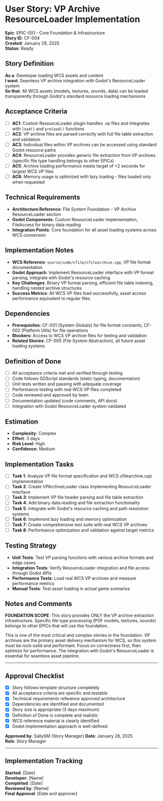 # User Story: VP Archive ResourceLoader Implementation

**Epic**: EPIC-001 - Core Foundation & Infrastructure  
**Story ID**: CF-004  
**Created**: January 28, 2025  
**Status**: Ready

## Story Definition
**As a**: Developer loading WCS assets and content  
**I want**: Seamless VP archive integration with Godot's ResourceLoader system  
**So that**: All WCS assets (models, textures, sounds, data) can be loaded transparently through Godot's standard resource loading mechanisms

## Acceptance Criteria
- [ ] **AC1**: Custom ResourceLoader plugin handles .vp files and integrates with `load()` and `preload()` functions
- [ ] **AC2**: VP archive files are parsed correctly with full file table extraction and validation
- [ ] **AC3**: Individual files within VP archives can be accessed using standard Godot resource paths
- [ ] **AC4**: ResourceLoader provides generic file extraction from VP archives (specific file type handling belongs to other EPICs)
- [ ] **AC5**: Archive loading performance meets target of <2 seconds for largest WCS VP files
- [ ] **AC6**: Memory usage is optimized with lazy loading - files loaded only when requested

## Technical Requirements
- **Architecture Reference**: File System Foundation - VP Archive ResourceLoader section
- **Godot Components**: Custom ResourceLoader implementation, FileAccess for binary data reading
- **Integration Points**: Core foundation for all asset loading systems across WCS conversion

## Implementation Notes
- **WCS Reference**: `source/code/cfile/cfilearchive.cpp`, VP file format documentation
- **Godot Approach**: Implement ResourceLoader interface with VP format parsing, integrate with Godot's resource caching
- **Key Challenges**: Binary VP format parsing, efficient file table indexing, handling nested archive structures
- **Success Metrics**: All WCS VP files load successfully, asset access performance equivalent to regular files

## Dependencies
- **Prerequisites**: CF-001 (System Globals) for file format constants, CF-002 (Platform Utils) for file operations
- **Blockers**: Access to WCS VP archive files for testing and validation
- **Related Stories**: CF-005 (File System Abstraction), all future asset loading systems

## Definition of Done
- [ ] All acceptance criteria met and verified through testing
- [ ] Code follows GDScript standards (static typing, documentation)
- [ ] Unit tests written and passing with adequate coverage
- [ ] Performance testing with real WCS VP files completed
- [ ] Code reviewed and approved by team
- [ ] Documentation updated (code comments, API docs)
- [ ] Integration with Godot ResourceLoader system validated

## Estimation
- **Complexity**: Complex
- **Effort**: 3 days
- **Risk Level**: High
- **Confidence**: Medium

## Implementation Tasks
- [ ] **Task 1**: Analyze VP file format specification and WCS cfilearchive.cpp implementation
- [ ] **Task 2**: Create VPArchiveLoader class implementing ResourceLoader interface
- [ ] **Task 3**: Implement VP file header parsing and file table extraction
- [ ] **Task 4**: Add binary data reading and file extraction functionality
- [ ] **Task 5**: Integrate with Godot's resource caching and path resolution systems
- [ ] **Task 6**: Implement lazy loading and memory optimization
- [ ] **Task 7**: Create comprehensive test suite with real WCS VP archives
- [ ] **Task 8**: Performance optimization and validation against target metrics

## Testing Strategy
- **Unit Tests**: Test VP parsing functions with various archive formats and edge cases
- **Integration Tests**: Verify ResourceLoader integration and file access through Godot APIs
- **Performance Tests**: Load real WCS VP archives and measure performance metrics
- **Manual Tests**: Test asset loading in actual game scenarios

## Notes and Comments
**FOUNDATION SCOPE**: This story provides ONLY the VP archive extraction infrastructure. Specific file type processing (POF models, textures, sounds) belongs to other EPICs that will use this foundation.

This is one of the most critical and complex stories in the foundation. VP archives are the primary asset delivery mechanism for WCS, so this system must be rock-solid and performant. Focus on correctness first, then optimize for performance. The integration with Godot's ResourceLoader is essential for seamless asset pipeline.

---

## Approval Checklist
- [x] Story follows template structure completely
- [x] All acceptance criteria are specific and testable
- [x] Technical requirements reference approved architecture
- [x] Dependencies are identified and documented
- [x] Story size is appropriate (3 days maximum)
- [x] Definition of Done is complete and realistic
- [x] WCS reference material is clearly identified
- [x] Godot implementation approach is well-defined

**Approved by**: SallySM (Story Manager) **Date**: January 28, 2025  
**Role**: Story Manager

---

## Implementation Tracking
**Started**: [Date]  
**Developer**: [Name]  
**Completed**: [Date]  
**Reviewed by**: [Name]  
**Final Approval**: [Date and approver]